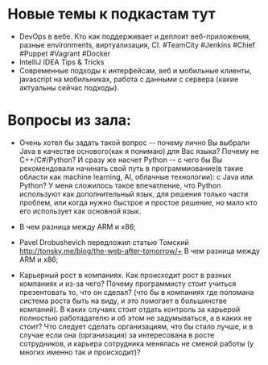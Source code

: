 # Новые темы к подкастам тут

+ DevOps в вебе. Кто как поддерживает и деплоит веб-приложения, разные environments, виртуализация, CI.  #TeamCity #Jenkins #Chief #Puppet #Vagrant #Docker
+ IntelliJ IDEA Tips & Tricks
+ Современные подходы к интерфейсам, веб и мобильные клиенты, javascript на мобильниках, работа с данными с сервера (какие актуальны сейчас подходы).


# Вопросы из зала:

+ Очень хотел бы задать такой вопрос -- почему лично Вы выбрали Java в качестве основого(как я понимаю) для Вас языка?
Почему не С++/C#/Python? И сразу же насчет Python -- с чего бы Вы рекомендовали начинать свой путь в программиование(в такие области как machine learning, AI, облачные технологии): с Java или Python?
У меня сложилось такое впечатление, что Python используют как дополнительный язык, для решения только части проблем, или когда нужно быстрое и простое решение, но мало кто его использует как основной язык.
+ В чем разница между ARM и x86;


+ Pavel Drobushevich передложил статью Томский http://tonsky.me/blog/the-web-after-tomorrow/+ В чем разница между ARM и x86;
+ Карьерный рост в компаниях. Как происходит рост в разных компаниях и из-за чего? Почему программисту стоит учиться презентовать то, что он сделал? (что бы в компаниях где поломана система роста быть на виду, и это помогает в большинстве компаний). В каких случаях стоит отдать контроль за карьерой полностью работадателю и об этом не задумываться, а в каких не стоит? Что следует сделать организациям, что бы стало лучше, и в случае если она (организация) за интересована в росте сотрудников, и карьера сотрудника менялась не сменой работы (у многих именно так и происходит)?

